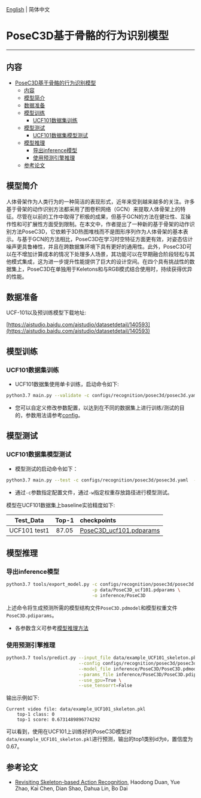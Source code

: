 [English](../../../en/model_zoo/recognition/posec3d.md) | 简体中文

# PoseC3D基于骨骼的行为识别模型

---
## 内容

- [PoseC3D基于骨骼的行为识别模型](#posec3d基于骨骼的行为识别模型)
  - [内容](#内容)
  - [模型简介](#模型简介)
  - [数据准备](#数据准备)
  - [模型训练](#模型训练)
    - [UCF101数据集训练](#ucf101数据集训练)
  - [模型测试](#模型测试)
    - [UCF101数据集模型测试](#ucf101数据集模型测试)
  - [模型推理](#模型推理)
    - [导出inference模型](#导出inference模型)
    - [使用预测引擎推理](#使用预测引擎推理)
  - [参考论文](#参考论文)


## 模型简介


人体骨架作为人类行为的一种简洁的表现形式，近年来受到越来越多的关注。许多基于骨架的动作识别方法都采用了图卷积网络（GCN）来提取人体骨架上的特征。尽管在以前的工作中取得了积极的成果，但基于GCN的方法在健壮性、互操作性和可扩展性方面受到限制。在本文中，作者提出了一种新的基于骨架的动作识别方法PoseC3D，它依赖于3D热图堆栈而不是图形序列作为人体骨架的基本表示。与基于GCN的方法相比，PoseC3D在学习时空特征方面更有效，对姿态估计噪声更具鲁棒性，并且在跨数据集环境下具有更好的通用性。此外，PoseC3D可以在不增加计算成本的情况下处理多人场景，其功能可以在早期融合阶段轻松与其他模式集成，这为进一步提升性能提供了巨大的设计空间。在四个具有挑战性的数据集上，PoseC3D在单独用于Keletons和与RGB模式结合使用时，持续获得优异的性能。

## 数据准备

UCF-101以及预训练模型下载地址:

[https://aistudio.baidu.com/aistudio/datasetdetail/140593](https://aistudio.baidu.com/aistudio/datasetdetail/140593)

## 模型训练

### UCF101数据集训练

- UCF101数据集使用单卡训练，启动命令如下:

```bash
python3.7 main.py --validate -c configs/recognition/posec3d/posec3d.yaml --weights res3d_k400.pdparams
```



- 您可以自定义修改参数配置，以达到在不同的数据集上进行训练/测试的目的，参数用法请参考[config](../../tutorials/config.md)。


## 模型测试

### UCF101数据集模型测试

- 模型测试的启动命令如下：

```bash
python3.7 main.py --test -c configs/recognition/posec3d/posec3d.yaml  -w output/PoseC3D/PoseC3D_epoch_0012.pdparams
```

- 通过`-c`参数指定配置文件，通过`-w`指定权重存放路径进行模型测试。


模型在UCF101数据集上baseline实验精度如下:

| Test_Data | Top-1 | checkpoints |
| :----: | :----: | :---- |
| UCF101 test1 | 87.05 | [PoseC3D_ucf101.pdparams]() |



## 模型推理

### 导出inference模型

```bash
python3.7 tools/export_model.py -c configs/recognition/posec3d/posec3d.yaml \
                                -p data/PoseC3D_ucf101.pdparams \
                                -o inference/PoseC3D
```

上述命令将生成预测所需的模型结构文件`PoseC3D.pdmodel`和模型权重文件`PoseC3D.pdiparams`。

- 各参数含义可参考[模型推理方法](https://github.com/PaddlePaddle/PaddleVideo/blob/release/2.0/docs/zh-CN/start.md#2-%E6%A8%A1%E5%9E%8B%E6%8E%A8%E7%90%86)

### 使用预测引擎推理

```bash
python3.7 tools/predict.py --input_file data/example_UCF101_skeleton.pkl\
                           --config configs/recognition/posec3d/posec3d.yaml \
                           --model_file inference/PoseC3D/PoseC3D.pdmodel \
                           --params_file inference/PoseC3D/PoseC3D.pdiparams \
                           --use_gpu=True \
                           --use_tensorrt=False
```

输出示例如下:

```
Current video file: data/example_UCF101_skeleton.pkl
	top-1 class: 0
	top-1 score: 0.6731489896774292
```

可以看到，使用在UCF101上训练好的PoseC3D模型对`data/example_UCF101_skeleton.pkl`进行预测，输出的top1类别id为`0`，置信度为0.67。

## 参考论文

- [Revisiting Skeleton-based Action Recognition](https://arxiv.org/pdf/2104.13586v1.pdf), Haodong Duan, Yue Zhao, Kai Chen, Dian Shao, Dahua Lin, Bo Dai
